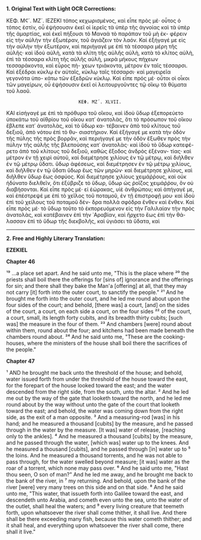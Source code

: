 **1. Original Text with Light OCR Corrections:**

ΚΕΦ. ΜϚ´. ΜΖ´. ΙΕΖΕΚΙ
τόπος κεχωρισμένος, καὶ εἶπε πρὸς μέ· οὗτος ὁ τόπος ἐστίν, οὗ
ἐψήσουσιν ἐκεῖ οἱ ἱερεῖς τὰ ὑπὲρ τῆς ἀγνοίας καὶ τὰ ὑπὲρ τῆς
ἁμαρτίας, καὶ ἐκεῖ πήξουσι τὸ Μαναὰ τὸ παράπαν τοῦ μὴ ἐκ-
φέρειν εἰς τὴν αὐλὴν τὴν ἐξωτέραν, τοῦ ἁγιάζειν τὸν λαόν. Καὶ
ἐξήγαγέ με εἰς τὴν αὐλὴν τὴν ἐξωτέραν, καὶ περιήγαγέ με ἐπὶ
τὰ τέσσαρα μέρη τῆς αὐλῆς· καὶ ἰδοὺ αὐλὴ, κατὰ τὰ κλίτη τῆς
αὐλῆς αὐλὴ, κατὰ τὸ κλίτος αὐλὴ, ἐπὶ τὰ τέσσαρα κλίτη τῆς
αὐλῆς αὐλὴ, μικρὰ μήκους πήχεων τεσσαράκοντα, καὶ εὖρος πή-
χεων τριάκοντα, μέτρον ἐν ταῖς τέσσαρσι. Καὶ ἐξέδραι κύκλῳ
ἐν αὐταῖς, κύκλῳ ταῖς τέσσαρσι· καὶ μαγειρεῖα γεγονότα ὑπο-
κάτω τῶν ἐξεδρῶν κύκλῳ. Καὶ εἶπε πρός μέ· οὗτοι οἱ οἶκοι
τῶν μαγείρων, οὗ ἐψήσουσιν ἐκεῖ οἱ λειτουργοῦντες τῷ οἴκῳ τὰ
θύματα τοῦ λαοῦ.

                               ΚΕΦ. ΜΖ´. XLVII.

ΚΑΙ εἰσήγαγέ με ἐπὶ τὰ πρόθυρα τοῦ οἴκου, καὶ ἰδοὺ ὕδωρ
ἐξεπορεύετο ὑποκάτω τοῦ αἰθρίου τοῦ οἴκου κατ᾿ ἀνατολὰς, ὅτι
τὸ πρόσωπον τοῦ οἴκου ἔβλεπε κατ᾿ ἀνατολὰς, καὶ τὸ ὕδωρ κα-
τέβαινεν ἀπὸ τοῦ κλίτους τοῦ δεξιοῦ, ἀπὸ νότου ἐπὶ τὸ θυ-
σιαστήριον. Καὶ ἐξήγαγέ με κατὰ τὴν ὁδὸν τῆς πύλης τῆς πρὸς
βορρᾶν, καὶ περιήγαγέ με τὴν ὁδὸν ἔξωθεν πρὸς τὴν πύλην τῆς
αὐλῆς τῆς βλεπούσης κατ᾿ ἀνατολὰς· καὶ ἰδοὺ τὸ ὕδωρ κατεφέ-
ρετο ἀπὸ τοῦ κλίτους τοῦ δεξιοῦ, καθὼς ἔξοδος ἀνδρὸς ἐξέναν-
τίας· καὶ μέτρον ἐν τῇ χειρὶ αὐτοῦ, καὶ διεμέτρησε χιλίους ἐν
τῷ μέτρῳ, καὶ διῆλθεν ἐν τῷ μέτρῳ ὕδατι. ὕδωρ ἀφέσεως, καὶ
διεμέτρησεν ἐν τῷ μέτρῳ χιλίους, καὶ διῆλθεν ἐν τῷ ὕδατι ὕδωρ
ἕως τῶν μηρῶν· καὶ διεμέτρησε χιλίους, καὶ διῆλθεν ὕδωρ ἕως
ὀσφύος. Καὶ διεμέτρησε χιλίους χειμάῤῥους, καὶ οὐκ ἠδύνατο
διελθεῖν, ὅτι ἐξύβριζε τὸ ὕδωρ, ὕδωρ ὡς ῥοῖζος χειμάῤῥου, ὃν
οὐ διαβήσονται. Καὶ εἶπε πρὸς μέ· εἰ ἑώρακας, υἱὲ ἀνθρώπου;
καὶ ἀπήγαγέ με, καὶ ἐπέστρεψέ με ἐπὶ τὸ χεῖλος τοῦ ποταμοῦ, ἐν
τῇ ἐπιστροφῇ μου· καὶ ἰδοὺ ἐπὶ τοῦ χείλους τοῦ ποταμοῦ δέν-
δρα πολλὰ σφόδρα ἔνθεν καὶ ἔνθεν. Καὶ εἶπε πρὸς μέ· τὸ ὕδωρ
τοῦτο τὸ ἐκπορευόμενον εἰς τὴν Γαλιλαίαν τὴν πρὸς ἀνατολὰς,
καὶ κατέβαινεν ἐπὶ τὴν ᾿Αραβίαν, καὶ ἤρχετο ἕως ἐπὶ τὴν θά-
λασσαν ἐπὶ τὸ ὕδωρ τῆς διεκβολῆς, καὶ ὑγιάσει τὰ ὕδατα, καὶ

---

**2. Free and Highly Literary Translation:**

**EZEKIEL**

**Chapter 46**

¹⁹ ...a place set apart. And he said unto me, "This is the place where
²⁰ the priests shall boil there the offerings for [sins of] ignorance and the offerings for sin; and there shall they bake the Man'a [offering] at all, that they may not carry [it] forth into the outer court, to sanctify the people."
²¹ And he brought me forth into the outer court, and he led me round about upon the four sides of the court; and behold, [there was] a court, [and] on the sides of the court, a court, on each side a court, on the four sides
²² of the court, a court, small, its length forty cubits, and its breadth thirty cubits; [such was] the measure in the four of them.
²³ And chambers [were] round about within them, round about the four; and kitchens had been made beneath the chambers round about.
²⁴ And he said unto me, "These are the cooking-houses, where the ministers of the house shall boil there the sacrifices of the people."

**Chapter 47**

¹ AND he brought me back unto the threshold of the house; and behold, water issued forth from under the threshold of the house toward the east, for the forepart of the house looked toward the east; and the water descended from the right side, from the south, unto the altar.
² And he led me out by the way of the gate that looketh toward the north, and he led me round about by the way without unto the gate of the court that looketh toward the east; and behold, the water was coming down from the right side, as the exit of a man opposite.
³ And a measuring-rod [was] in his hand; and he measured a thousand [cubits] by the measure, and he passed through in the water by the measure. [It was] water of release, [reaching only to the ankles].
⁴ And he measured a thousand [cubits] by the measure, and he passed through the water, [which was] water up to the knees. And he measured a thousand [cubits], and he passed through [in] water up to
⁵ the loins. And he measured a thousand torrents, and he was not able to pass through, for the water swelled beyond measure; [it was] water as the roar of a torrent, which none may pass over.
⁶ And he said unto me, "Hast thou seen, O son of man?" And he led me away, and he brought me back to the bank of the river, in
⁷ my returning. And behold, upon the bank of the river [were] very many trees on this side and on that side.
⁸ And he said unto me, "This water, that issueth forth into Galilee toward the east, and descendeth unto Arabia, and cometh even unto the sea, unto the water of the outlet, shall heal the waters; and
⁹ every living creature that teemeth forth, upon whatsoever the river shall come thither, it shall live. And there shall be there exceeding many fish, because this water cometh thither; and it shall heal, and everything upon whatsoever the river shall come, there shall it live."